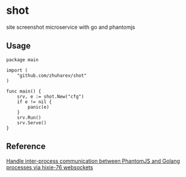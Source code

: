 # shot
site screenshot microservice with go and phantomjs

## Usage 

```
package main

import (
	"github.com/zhuharev/shot"
)

func main() {
	srv, e := shot.New("cfg")
	if e != nil {
		panic(e)
	}
	srv.Run()
	srv.Serve()
}
```

## Reference

[Handle inter-process communication between PhantomJS and Golang processes via hixie-76 websockets](http://studygolang.com/articles/3659)